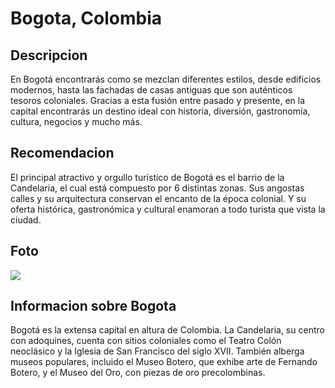 # Bogota, Colombia

## Descripcion
En Bogotá encontrarás como se mezclan diferentes estilos, desde edificios modernos, hasta las fachadas de casas antiguas que son auténticos tesoros coloniales. Gracias a esta fusión entre pasado y presente, en la capital encontrarás un destino ideal con historia, diversión, gastronomía, cultura, negocios y mucho más.

## Recomendacion
El principal atractivo y orgullo turístico de Bogotá es el barrio de la Candelaria, el cual está compuesto por 6 distintas zonas. Sus angostas calles y su arquitectura conservan el encanto de la época colonial. Y su oferta histórica, gastronómica y cultural enamoran a todo turista que vista la ciudad.

## Foto
![](https://arriendo.com/co/blog/wp-content/uploads/2024/01/vivir-en-el-centro-de-bogota-1400x934.jpg)

## Informacion sobre Bogota
Bogotá es la extensa capital en altura de Colombia. La Candelaria, su centro con adoquines, cuenta con sitios coloniales como el Teatro Colón neoclásico y la Iglesia de San Francisco del siglo XVII. También alberga museos populares, incluido el Museo Botero, que exhibe arte de Fernando Botero, y el Museo del Oro, con piezas de oro precolombinas.